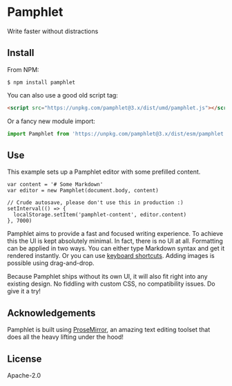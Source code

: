# Pamphlet

Write faster without distractions

## Install

From NPM:

```
$ npm install pamphlet
```

You can also use a good old script tag:

```html
<script src="https://unpkg.com/pamphlet@3.x/dist/umd/pamphlet.js"></script>
```

Or a fancy new module import:

```js
import Pamphlet from 'https://unpkg.com/pamphlet@3.x/dist/esm/pamphlet.js'
```

## Use

This example sets up a Pamphlet editor with some prefilled content.

```
var content = '# Some Markdown'
var editor = new Pamphlet(document.body, content)

// Crude autosave, please don't use this in production :)
setInterval(() => {
  localStorage.setItem('pamphlet-content', editor.content)
}, 7000)
```

Pamphlet aims to provide a fast and focused writing experience. To achieve this the UI is kept absolutely minimal. In fact, there is no UI at all. Formatting can be applied in two ways. You can either type Markdown syntax and get it rendered instantly. Or you can use [keyboard shortcuts](https://github.com/ProseMirror/prosemirror-example-setup/blob/master/src/keymap.js#L14). Adding images is possible using drag-and-drop.

Because Pamphlet ships without its own UI, it will also fit right into any existing design. No fiddling with custom CSS, no compatibility issues. Do give it a try!

## Acknowledgements

Pamphlet is built using [ProseMirror](https://prosemirror.net), an amazing text editing toolset that does all the heavy lifting under the hood!

## License

Apache-2.0
